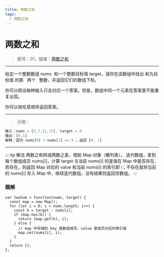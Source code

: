 ```yaml
---
title: 两数之和
tags:
  - 两数之和
---
```


# 两数之和

> 题号：01，链接：[两数之和](https://leetcode-cn.com/problems/two-sum/)

---

给定一个整数数组 nums  和一个整数目标值 target，请你在该数组中找出 和为目标值 的那   两个   整数，并返回它们的数组下标。

你可以假设每种输入只会对应一个答案。但是，数组中同一个元素在答案里不能重复出现。

你可以按任意顺序返回答案。

---

> 示例：

```js
输入：nums = [2,7,11,15], target = 9
输出：[0,1]
解释：因为 nums[0] + nums[1] == 9 ，返回 [0, 1]
```

---

::: tip 解法
两数之和转成两数之差，借助 Map 对象（散列表）。
迭代数组，拿到每个数组成员 nums[i]，计算 target 与当前 nums[i] 的差值在 Map 中是否存在，若存在，则返回 Map 对应的 value 和当前 nums[i] 的索引即 i；不存在就将当前的 nums[i] 存入 Map 中，继续迭代数组，没有结果则返回空数组。
:::

### 题解

```js{9}
var twoSum = function(nums, target) {
  const map = new Map();
  for (let i = 0; i < nums.length; i++) {
    const k = target - nums[i];
    if (map.has(k)) {
      return [map.get(k), i];
    } else {
      // map 中存储的 key 是数组成员，value 是成员对应的索引值
      map.set(nums[i], i);
    }
  }
  return [];
};
```
